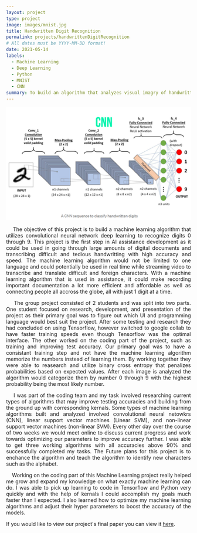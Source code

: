 ```yaml
---
layout: project
type: project
image: images/mnist.jpg
title: Handwritten Digit Recognition
permalink: projects/handwrittenDigitRecognition
# All dates must be YYYY-MM-DD format!
date: 2021-05-14
labels:
  - Machine Learning
  - Deep Learning
  - Python
  - MNIST
  - CNN
summary: To build an algorithm that analyzes visual imagry of handwritten digits and categorizes them as their corresponding digit with high certainty.
---
```

<div class="ui centered high rounded images">
  <img class="ui centered image" src="../images/cnn.PNG">
</div>

<p align="justify">
&nbsp;&nbsp;&nbsp;&nbsp;The objective of this project is to build a machine learning algorithm that utilizes convolutional neural network deep learning to recognize digits 0 through 9. This project is the first step in AI assistance development as it could be used in going through large amounts of digital documents and transcribing difficult and tedious handwritting with high accuracy and speed. The machine learning algorithm would not be limited to one language and could potentially be used in real time while streaming video to transcribe and translate difficult and foreign characters. With a machine learning algorithm that is used in assistance, it could make recording important documentation a lot more efficient and affordable as well as connecting people all accross the globe, all with just 1 digit at a time.
</p>

<p align="justify">
&nbsp;&nbsp;&nbsp;&nbsp;The group project consisted of 2 students and was split into two parts. One student focused on research, development, and presentation of the project as their primary goal was to figure out which UI and programming language would best suit the project. After some testing and research they had concluded on using Tensorflow, however switched to google collab to have faster training speeds even though Tensorflow was the optimal interface. The other worked on the coding part of the project, such as training and improving test accuracy. Our primary goal was to have a consistant training step and not have the machine learning algorithm memorize the numbers instead of learning them. By working together they were able to reasearch and utilize binary cross entropy that penalizes probabilities based on expected values. After each image is analyzed the algorithm would categorize them by number 0 through 9 with the highest probability being the most likely number.
</p>

<p align="justify">
&nbsp;&nbsp;&nbsp;&nbsp;I was part of the coding team and my task involved researching current types of algorithms that may improve testing accuracies and building from the ground up with corresponding kernals. Some types of machine learning algorithms built and analyzed involved convolutional neural netowkrs (CNN), linear support vector machines (Linear SVM), and non-linear support vector machines (non-linear SVM). Every other day over the course of two weeks we would meet online to discuss current progress and work towards optimizing our parameters to improve accuracy further. I was able to get three working algorithms with all accuracies above 90% and successfully completed my tasks. The Future plans for this project is to enchance the algorithm and teach the algorithm to identify new characters such as the alphabet.
</p>

<p align="justify">
&nbsp;&nbsp;&nbsp;&nbsp;Working on the coding part of this Machine Learning project really helped me grow and expand my knowledge on what exactly machine learning can do. I was able to pick up learning to code in Tensorflow and Python very quickly and with the help of kernals I could accomplish my goals much faster than I expected. I also learned how to optimize my machine learning algorithms and adjust their hyper parameters to boost the accuracy of the models.
</p>

If you would like to view our project's final paper you can view it [here](https://github.com/kylejneubauer18/kylejneubauer18.github.io/blob/e80277c76e898d16b2e9b0d2234996df5a824d13/EE%20445%20Final%20Paper.pdf).
